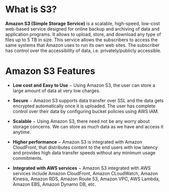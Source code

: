 # What is S3?
**Amazon S3 (Simple Storage Service)** is a scalable, high-speed, low-cost web-based service designed for online backup and archiving of data and application programs. It allows to upload, store, and download any type of files up to 5 TB in size. This service allows the subscribers to access the same systems that Amazon uses to run its own web sites. The subscriber has control over the accessibility of data, i.e. privately/publicly accessible.


# Amazon S3 Features
* **Low cost and Easy to Use** − Using Amazon S3, the user can store a large amount of data at very low charges.

* **Secure** − Amazon S3 supports data transfer over SSL and the data gets encrypted automatically once it is uploaded. The user has complete control over their data by configuring bucket policies using AWS IAM.

* **Scalable** − Using Amazon S3, there need not be any worry about storage concerns. We can store as much data as we have and access it anytime.

* **Higher performance** − Amazon S3 is integrated with Amazon CloudFront, that distributes content to the end users with low latency and provides high data transfer speeds without any minimum usage commitments.

* **Integrated with AWS services** − Amazon S3 integrated with AWS services include Amazon CloudFront, Amazon CLoudWatch, Amazon Kinesis, Amazon RDS, Amazon Route 53, Amazon VPC, AWS Lambda, Amazon EBS, Amazon Dynamo DB, etc.